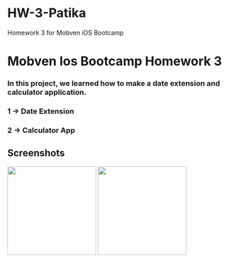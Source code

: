 # HW-3-Patika
Homework 3 for Mobven iOS Bootcamp

# Mobven Ios Bootcamp Homework 3 

### In this project, we learned how to make a date extension and calculator application.
### 1 -> Date Extension
### 2 -> Calculator App


## Screenshots

<img src="https://user-images.githubusercontent.com/72145206/148593425-3d18bfd5-0744-46e0-92ed-d5388cc34b88.png" width="200">          <img src="https://user-images.githubusercontent.com/72145206/148593444-e7b69d1b-494f-4e71-8255-cdc18916879a.png" width="200">
